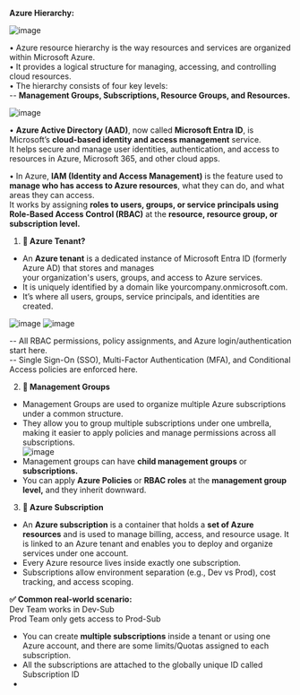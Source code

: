 **Azure Hierarchy:** <br/>

![image](https://github.com/user-attachments/assets/a01b73de-9efe-41de-a6ac-5cb3312cb21a)  <br/>

• Azure resource hierarchy is the way resources and services are organized within Microsoft Azure. <br/>
• It provides a logical structure for managing, accessing, and controlling cloud resources. <br/>
• The hierarchy consists of four key levels: <br/>
-- **Management Groups, Subscriptions, Resource Groups, and Resources.** <br/>

![image](https://github.com/user-attachments/assets/aa883eda-e49c-4429-986b-e714cd885ca5) <br/>

• **Azure Active Directory (AAD)**, now called **Microsoft Entra ID**, is Microsoft’s **cloud-based identity and access management** service. <br/>
  It helps secure and manage user identities, authentication, and access to resources in Azure, Microsoft 365, and other cloud apps. <br/>
  
• In Azure, **IAM (Identity and Access Management)** is the feature used to **manage who has access to Azure resources**, what they can do, and what areas they can access. <br/>
It works by assigning **roles to users, groups, or service principals using Role-Based Access Control (RBAC)** at the **resource, resource group, or subscription level.** <br/>

1) **🔹 Azure Tenant?** <br/>

- An **Azure tenant** is a dedicated instance of Microsoft Entra ID (formerly Azure AD) that stores and manages <br/>
  your organization's users, groups, and access to Azure services. <br/>
- It is uniquely identified by a domain like yourcompany.onmicrosoft.com. <br/>
- It’s where all users, groups, service principals, and identities are created. <br/>

![image](https://github.com/user-attachments/assets/d0103298-8699-4a4a-8933-40f65f8f8351)  ![image](https://github.com/user-attachments/assets/824128eb-d8e6-49c9-92b8-82ef5d706853) <br/>

-- All RBAC permissions, policy assignments, and Azure login/authentication start here. <br/>
-- Single Sign-On (SSO), Multi-Factor Authentication (MFA), and Conditional Access policies are enforced here. <br/>

2) **🔹 Management Groups** <br/>

- Management Groups are used to organize multiple Azure subscriptions under a common structure. <br/>
- They allow you to group multiple subscriptions under one umbrella, making it easier to apply policies and manage permissions across all subscriptions. <br/>
![image](https://github.com/user-attachments/assets/9f3940df-f7e2-43d7-b097-c80f26589c5f) <br/>
- Management groups can have **child management groups** or **subscriptions.** <br/>
- You can apply **Azure Policies** or **RBAC roles** at the **management group level,** and they inherit downward. <br/>

3) **🔹 Azure Subscription** <br/>
- An **Azure subscription** is a container that holds a **set of Azure resources** and is used to manage billing, access, and resource usage. It is linked to an Azure tenant and enables you to deploy and organize services under one account. <br/>
-  Every Azure resource lives inside exactly one subscription. <br/>
- Subscriptions allow environment separation (e.g., Dev vs Prod), cost tracking, and access scoping. <br/>

**✅ Common real-world scenario:** <br/>
Dev Team works in Dev-Sub <br/>
Prod Team only gets access to Prod-Sub <br/>

- You can create **multiple subscriptions** inside a tenant or using one Azure account, and there are some limits/Quotas assigned to each subscription. <br/>
- All the subscriptions are attached to the globally unique ID called Subscription ID <br/>
- 

